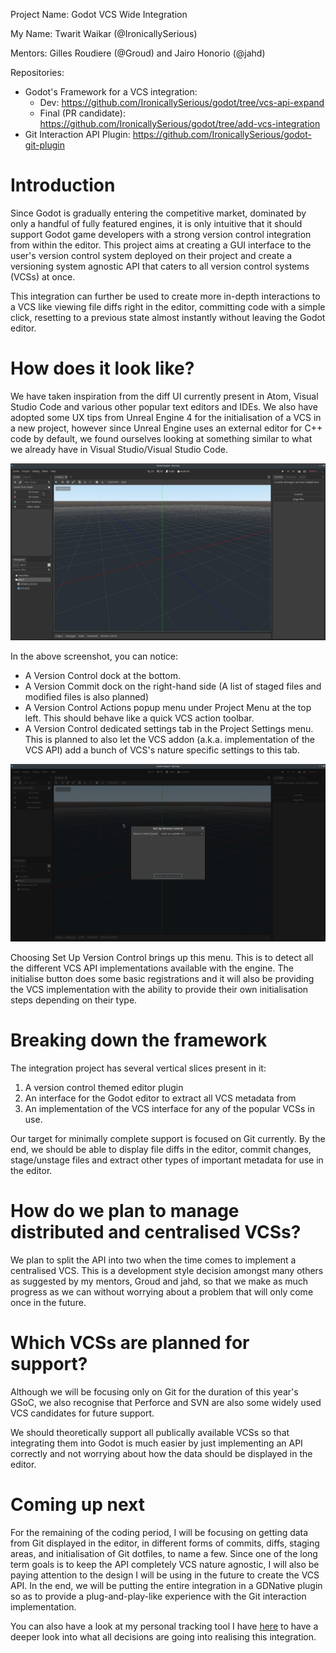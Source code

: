 Project Name: Godot VCS Wide Integration

My Name: Twarit Waikar (@IronicallySerious)

Mentors: Gilles Roudiere (@Groud) and Jairo Honorio (@jahd)

Repositories: 
* Godot's Framework for a VCS integration: 
    * Dev: https://github.com/IronicallySerious/godot/tree/vcs-api-expand
    * Final (PR candidate): https://github.com/IronicallySerious/godot/tree/add-vcs-integration
* Git Interaction API Plugin: https://github.com/IronicallySerious/godot-git-plugin

# Introduction

Since Godot is gradually entering the competitive market, dominated by only a handful of fully featured engines, it is only intuitive that it should support Godot game developers with a strong version control integration from within the editor. This project aims at creating a GUI interface to the user's version control system deployed on their project and create a versioning system agnostic API that caters to all version control systems (VCSs) at once. 

This integration can further be used to create more in-depth interactions to a VCS like viewing file diffs right in the editor, committing code with a simple click, resetting to a previous state almost instantly without leaving the Godot editor.

# How does it look like?

We have taken inspiration from the diff UI currently present in Atom, Visual Studio Code and various other popular text editors and IDEs. We also have adopted some UX tips from Unreal Engine 4 for the initialisation of a VCS in a new project, however since Unreal Engine uses an external editor for C++ code by default, we found ourselves looking at something similar to what we already have in Visual Studio/Visual Studio Code.

![](/images/001.png)

In the above screenshot, you can notice:
* A Version Control dock at the bottom.
* A Version Commit dock on the right-hand side (A list of staged files and modified files is also planned)
* A Version Control Actions popup menu under Project Menu at the top left. This should behave like a quick VCS action toolbar.
* A Version Control dedicated settings tab in the Project Settings menu. This is planned to also let the VCS addon (a.k.a. implementation of the VCS API) add a bunch of VCS's nature specific settings to this tab.

![](/images/002.png)

Choosing Set Up Version Control brings up this menu. This is to detect all the different VCS API implementations available with the engine. The initialise button does some basic registrations and it will also be providing the VCS implementation with the ability to provide their own initialisation steps depending on their type.

# Breaking down the framework

The integration project has several vertical slices present in it:

1. A version control themed editor plugin
2. An interface for the Godot editor to extract all VCS metadata from
3. An implementation of the VCS interface for any of the popular VCSs in use.

Our target for minimally complete support is focused on Git currently. By the end, we should be able to display file diffs in the editor, commit changes, stage/unstage files and extract other types of important metadata for use in the editor.

# How do we plan to manage distributed and centralised VCSs?

We plan to split the API into two when the time comes to implement a centralised VCS. This is a development style decision amongst many others as suggested by my mentors, Groud and jahd, so that we make as much progress as we can without worrying about a problem that will only come once in the future. 

# Which VCSs are planned for support?

Although we will be focusing only on Git for the duration of this year's GSoC, we also recognise that Perforce and SVN are also some widely used VCS candidates for future support.

We should theoretically support all publically available VCSs so that integrating them into Godot is much easier by just implementing an API correctly and not worrying about how the data should be displayed in the editor.

# Coming up next

For the remaining of the coding period, I will be focusing on getting data from Git displayed in the editor, in different forms of commits, diffs, staging areas, and initialisation of Git dotfiles, to name a few. Since one of the long term goals is to keep the API completely VCS nature agnostic, I will also be paying attention to the design I will be using in the future to create the VCS API. In the end, we will be putting the entire integration in a GDNative plugin so as to provide a plug-and-play-like experience with the Git interaction implementation.

You can also have a look at my personal tracking tool I have [here](https://github.com/IronicallySerious/gsoc-godot-vcs-devlogs) to have a deeper look into what all decisions are going into realising this integration.
